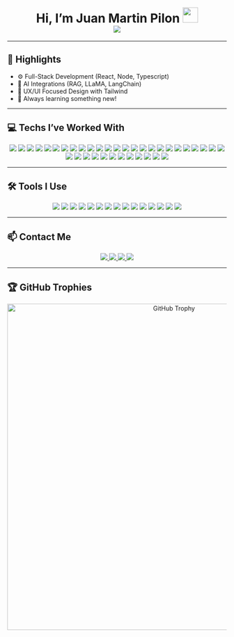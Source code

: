 <h1 align="center">
  <b>Hi, I’m Juan Martin Pilon</b>
  <img src="https://media.giphy.com/media/hvRJCLFzcasrR4ia7z/giphy.gif" width="35" />
  <br />
  <img src="https://user-images.githubusercontent.com/73097560/115834477-dbab4500-a447-11eb-908a-139a6edaec5c.gif" />
</h1>

---

## 🚀 Highlights  
- ⚙️ Full-Stack Development (React, Node, Typescript)  
- 🤖 AI Integrations (RAG, LLaMA, LangChain)  
- 🎯 UX/UI Focused Design with Tailwind  
- 🧠 Always learning something new!

---

## 💻 Techs I’ve Worked With  
<div align="center">
  <!-- Frontend -->
  <img src="https://img.shields.io/badge/HTML5-E34F26?style=for-the-badge&logo=html5&logoColor=white" />
  <img src="https://img.shields.io/badge/CSS3-1572B6?style=for-the-badge&logo=css&logoColor=white" />
  <img src="https://img.shields.io/badge/JavaScript-323330?style=for-the-badge&logo=javascript" />
  <img src="https://img.shields.io/badge/React-20232A?style=for-the-badge&logo=react" />
  <img src="https://img.shields.io/badge/Vue.js-35495E?style=for-the-badge&logo=vuedotjs" />
  <img src="https://img.shields.io/badge/nuxt.js-00C58E?style=for-the-badge&logo=nuxt&logoColor=white" />
  <img src="https://img.shields.io/badge/Angular-DD0031?style=for-the-badge&logo=angular" />
  <img src="https://img.shields.io/badge/Bootstrap-563D7C?style=for-the-badge&logo=bootstrap&logoColor=white" />
  <img src="https://img.shields.io/badge/Tailwind_CSS-38B2AC?style=for-the-badge&logo=tailwind-css&logoColor=white" />
  <img src="https://img.shields.io/badge/jQuery-0769AD?style=for-the-badge&logo=jquery" />
  <img src="https://img.shields.io/badge/Chart.js-FF6384?style=for-the-badge&logo=chartdotjs&logoColor=white" />
  <img src="https://img.shields.io/badge/Font_Awesome-339AF0?style=for-the-badge&logo=fontawesome&logoColor=white" />

  <!-- Backend -->
  <img src="https://img.shields.io/badge/Node.js-339933?style=for-the-badge&logo=nodedotjs&logoColor=white" />
  <img src="https://img.shields.io/badge/Express.js-000000?style=for-the-badge&logo=express" />
  <img src="https://img.shields.io/badge/Python-FFD43B?style=for-the-badge&logo=python" />
  <img src="https://img.shields.io/badge/PHP-777BB4?style=for-the-badge&logo=php&logoColor=white" />
  <img src="https://img.shields.io/badge/Laravel-FF2D20?style=for-the-badge&logo=laravel&logoColor=white" />
  <img src="https://img.shields.io/badge/.NET-512BD4?style=for-the-badge&logo=dotnet" />
  <img src="https://img.shields.io/badge/Blazor-512BD4?style=for-the-badge&logo=blazor" />
  <img src="https://img.shields.io/badge/JWT-000000?style=for-the-badge&logo=JSON%20web%20tokens" />

  <!-- Programming Languages -->
  <img src="https://img.shields.io/badge/TypeScript-007ACC?style=for-the-badge&logo=typescript&logoColor=white" />
  <img src="https://img.shields.io/badge/Java-007396?style=for-the-badge&logo=java" />
  <img src="https://img.shields.io/badge/C%23-239120?style=for-the-badge&logo=csharp" />
  <img src="https://img.shields.io/badge/C%2B%2B-00599C?style=for-the-badge&logo=c%2B%2B" />
  <img src="https://img.shields.io/badge/C-00599C?style=for-the-badge&logo=c" />

  <!-- Databases -->
  <img src="https://img.shields.io/badge/Microsoft%20SQL%20Server-CC2927?style=for-the-badge&logo=microsoft%20sql%20server" />
  <img src="https://img.shields.io/badge/MySQL-005C84?style=for-the-badge&logo=mysql&logoColor=white" />
  <img src="https://img.shields.io/badge/MongoDB-4EA94B?style=for-the-badge&logo=mongodb&logoColor=white" />
  <img src="https://img.shields.io/badge/SQLite-003B57?style=for-the-badge&logo=sqlite" />
  <img src="https://img.shields.io/badge/PostgreSQL-316192?style=for-the-badge&logo=postgresql&logoColor=white" />
  <img src="https://img.shields.io/badge/phpMyAdmin-6C78AF?style=for-the-badge&logo=phpmyadmin&logoColor=white" />
  <img src="https://img.shields.io/badge/Prisma-3982CE?style=for-the-badge&logo=Prisma" />

  <!-- Other Techs -->
  <img src="https://img.shields.io/badge/Apache-D22128?style=for-the-badge&logo=Apache" />
  <img src="https://img.shields.io/badge/Markdown-000000?style=for-the-badge&logo=markdown" />
  <img src="https://img.shields.io/badge/Vite-B73BFE?style=for-the-badge&logo=vite" />
  <img src="https://img.shields.io/badge/Deno-464647?style=for-the-badge&logo=deno" />
  <img src="https://img.shields.io/badge/bun-282a36?style=for-the-badge&logo=bun" />
</div>

---

## 🛠️ Tools I Use  
<div align="center">
  <img src="https://img.shields.io/badge/ChatGPT-74aa9c?style=for-the-badge&logo=openai" />
  <img src="https://img.shields.io/badge/GitHub%20Copilot-000000?style=for-the-badge&logo=githubcopilot" />
  <img src="https://img.shields.io/badge/Google%20Gemini-8E75B2?style=for-the-badge&logo=googlegemini&logoColor=white" />
  <img src="https://img.shields.io/badge/HuggingFace-FDEE21?style=for-the-badge&logo=HuggingFace&logoColor=black" />
  <img src="https://img.shields.io/badge/GitHub%20Pages-222222?style=for-the-badge&logo=github%20Pages&logoColor=white" />
  <img src="https://img.shields.io/badge/Vercel-000000?style=for-the-badge&logo=vercel" />
  <img src="https://img.shields.io/badge/Docker-2CA5E0?style=for-the-badge&logo=docker&logoColor=white" />
  <img src="https://img.shields.io/badge/Postman-FF6C37?style=for-the-badge&logo=postman&logoColor=white" />
  <img src="https://img.shields.io/badge/Swagger-85EA2D?style=for-the-badge&logo=swagger&logoColor=black" />
  <img src="https://img.shields.io/badge/Composer-885630?style=for-the-badge&logo=Composer&logoColor=white" />
  <img src="https://img.shields.io/badge/npm-CB3837?style=for-the-badge&logo=npm" />
  <img src="https://img.shields.io/badge/NuGet-004880?style=for-the-badge&logo=nuget" />
  <img src="https://img.shields.io/badge/XAMPP-F37623?style=for-the-badge&logo=xampp&logoColor=white" />
  <img src="https://img.shields.io/badge/ESLint-3A33D1?style=for-the-badge&logo=eslint" />
  <img src="https://img.shields.io/badge/Prettier-1A2C34?style=for-the-badge&logo=prettier" />
</div>

---

## 📫 Contact Me  
<div align="center">
  <a href="mailto:juanmartin.pilon@gmail.com">
    <img src="https://img.shields.io/badge/Gmail-D14836?style=for-the-badge&logo=gmail&logoColor=white" />
  </a>
  <a href="https://www.linkedin.com/in/juanmartinpilon/">
    <img src="https://img.shields.io/badge/LinkedIn-0077B5?style=for-the-badge&logo=linkedin&logoColor=white" />
  </a>
    <a href="https://github.com/JuanmaPilon">
    <img src="https://img.shields.io/badge/GitHub-100000?style=for-the-badge&logo=github&logoColor=white" />
  </a>
  <a href="https://discordapp.com/users/230104584964538369">
    <img src="https://img.shields.io/badge/Discord-5865F2?style=for-the-badge&logo=discord&logoColor=white" />
  </a>
</div>

---

## 🏆 GitHub Trophies  
<div align="center">
  <a href="https://github.com/JuanmaPilon/github-profile-trophy">
    <img src="https://github-profile-trophy.vercel.app/?username=JuanmaPilon&theme=algolia" width="750" alt="GitHub Trophy" />
  </a>
</div>
